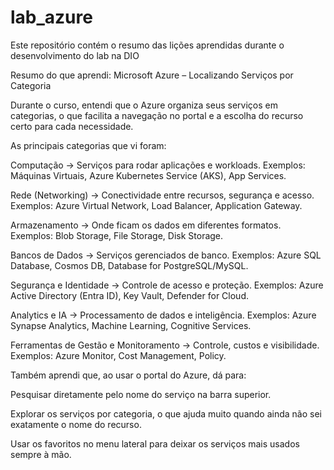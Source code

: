 # lab_azure
Este repositório contém o resumo das lições aprendidas durante o desenvolvimento do lab na DIO

Resumo do que aprendi: Microsoft Azure – Localizando Serviços por Categoria

Durante o curso, entendi que o Azure organiza seus serviços em categorias, o que facilita a navegação no portal e a escolha do recurso certo para cada necessidade.

As principais categorias que vi foram:

Computação → Serviços para rodar aplicações e workloads. Exemplos: Máquinas Virtuais, Azure Kubernetes Service (AKS), App Services.

Rede (Networking) → Conectividade entre recursos, segurança e acesso. Exemplos: Azure Virtual Network, Load Balancer, Application Gateway.

Armazenamento → Onde ficam os dados em diferentes formatos. Exemplos: Blob Storage, File Storage, Disk Storage.

Bancos de Dados → Serviços gerenciados de banco. Exemplos: Azure SQL Database, Cosmos DB, Database for PostgreSQL/MySQL.

Segurança e Identidade → Controle de acesso e proteção. Exemplos: Azure Active Directory (Entra ID), Key Vault, Defender for Cloud.

Analytics e IA → Processamento de dados e inteligência. Exemplos: Azure Synapse Analytics, Machine Learning, Cognitive Services.

Ferramentas de Gestão e Monitoramento → Controle, custos e visibilidade. Exemplos: Azure Monitor, Cost Management, Policy.

Também aprendi que, ao usar o portal do Azure, dá para:

Pesquisar diretamente pelo nome do serviço na barra superior.

Explorar os serviços por categoria, o que ajuda muito quando ainda não sei exatamente o nome do recurso.

Usar os favoritos no menu lateral para deixar os serviços mais usados sempre à mão.
